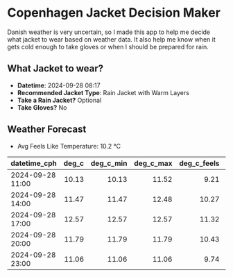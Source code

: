 
# Copenhagen Jacket Decision Maker

Danish weather is very uncertain, so I made this app to help me decide what jacket to wear based on weather data. 
It also help me know when it gets cold enough to take gloves or when I should be prepared for rain.

## What Jacket to wear?

- **Datetime**: 2024-09-28 08:17
- **Recommended Jacket Type**: Rain Jacket with Warm Layers
- **Take a Rain Jacket?** Optional
- **Take Gloves?** No

## Weather Forecast
- Avg Feels Like Temperature: 10.2 °C

| datetime_cph     |   deg_c |   deg_c_min |   deg_c_max |   deg_c_feels | weather   | wind   | rain   |
|:-----------------|--------:|------------:|------------:|--------------:|:----------|:-------|:-------|
| 2024-09-28 11:00 |   10.13 |       10.13 |       11.52 |          9.21 | Clouds    | High   | None   |
| 2024-09-28 14:00 |   11.47 |       11.47 |       12.48 |         10.27 | Rain      | High   | Low    |
| 2024-09-28 17:00 |   12.57 |       12.57 |       12.57 |         11.32 | Rain      | High   | Low    |
| 2024-09-28 20:00 |   11.79 |       11.79 |       11.79 |         10.43 | Clouds    | High   | None   |
| 2024-09-28 23:00 |   11.06 |       11.06 |       11.06 |          9.74 | Clear     | High   | None   |
        
